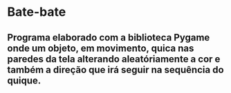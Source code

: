 # Bate-bate

## Programa elaborado com a biblioteca Pygame onde um objeto, em movimento, quica nas paredes da tela alterando aleatóriamente a cor e também a direção que irá seguir na sequência do quique.
